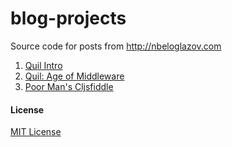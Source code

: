 blog-projects
=============

Source code for posts from http://nbeloglazov.com

1. [Quil Intro](https://github.com/nbeloglazov/blog-projects/tree/master/quil-intro)
2. [Quil: Age of Middleware](https://github.com/nbeloglazov/blog-projects/tree/master/quil-age-of-middleware)
3. [Poor Man's Cljsfiddle](https://github.com/nbeloglazov/blog-projects/tree/master/cljsbin)

#### License

[MIT License](https://github.com/nbeloglazov/blog-projects/blob/master/LICENSE)
